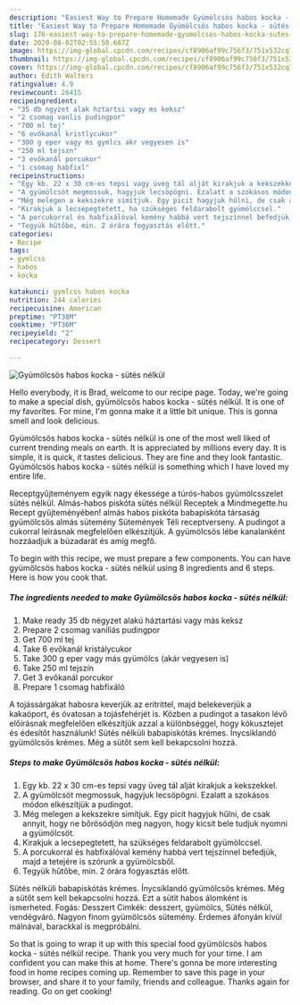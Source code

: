 ```yaml
---
description: "Easiest Way to Prepare Homemade Gyümölcsös habos kocka - sütés nélkül"
title: "Easiest Way to Prepare Homemade Gyümölcsös habos kocka - sütés nélkül"
slug: 176-easiest-way-to-prepare-homemade-gyumolcsos-habos-kocka-sutes-nelkul
date: 2020-08-02T02:55:50.687Z
image: https://img-global.cpcdn.com/recipes/cf8906af99c756f3/751x532cq70/gyumolcsos-habos-kocka-sutes-nelkul-recept-foto.jpg
thumbnail: https://img-global.cpcdn.com/recipes/cf8906af99c756f3/751x532cq70/gyumolcsos-habos-kocka-sutes-nelkul-recept-foto.jpg
cover: https://img-global.cpcdn.com/recipes/cf8906af99c756f3/751x532cq70/gyumolcsos-habos-kocka-sutes-nelkul-recept-foto.jpg
author: Edith Walters
ratingvalue: 4.9
reviewcount: 26415
recipeingredient:
- "35 db ngyzet alak hztartsi vagy ms keksz"
- "2 csomag vanlis pudingpor"
- "700 ml tej"
- "6 evőkanál kristlycukor"
- "300 g eper vagy ms gymlcs akr vegyesen is"
- "250 ml tejszn"
- "3 evőkanál porcukor"
- "1 csomag habfixl"
recipeinstructions:
- "Egy kb. 22 x 30 cm-es tepsi vagy üveg tál alját kirakjuk a kekszekkel."
- "A gyümölcsöt megmossuk, hagyjuk lecsöpögni. Ezalatt a szokásos módon elkészítjük a pudingot."
- "Még melegen a kekszekre simítjuk. Egy picit hagyjuk hűlni, de csak annyit, hogy ne bőrösödjön meg nagyon, hogy kicsit bele tudjuk nyomni a gyümölcsöt."
- "Kirakjuk a lecsepegtetett, ha szükséges feldarabolt gyümölccsel."
- "A porcukorral és habfixálóval kemény habbá vert tejszínnel befedjük, majd a tetejére is szórunk a gyümölcsből."
- "Tegyük hűtőbe, min. 2 órára fogyasztás előtt."
categories:
- Recipe
tags:
- gymlcss
- habos
- kocka

katakunci: gymlcss habos kocka 
nutrition: 244 calories
recipecuisine: American
preptime: "PT38M"
cooktime: "PT36M"
recipeyield: "2"
recipecategory: Dessert

---
```



![Gyümölcsös habos kocka - sütés nélkül](https://img-global.cpcdn.com/recipes/cf8906af99c756f3/751x532cq70/gyumolcsos-habos-kocka-sutes-nelkul-recept-foto.jpg)

Hello everybody, it is Brad, welcome to our recipe page. Today, we're going to make a special dish, gyümölcsös habos kocka - sütés nélkül. It is one of my favorites. For mine, I'm gonna make it a little bit unique. This is gonna smell and look delicious.

Gyümölcsös habos kocka - sütés nélkül is one of the most well liked of current trending meals on earth. It is appreciated by millions every day. It is simple, it is quick, it tastes delicious. They are fine and they look fantastic. Gyümölcsös habos kocka - sütés nélkül is something which I have loved my entire life.

Receptgyűjteményem egyik nagy ékessége a túrós-habos gyümölcsszelet sütés nélkül. Almás-habos piskóta sütés nélkül Receptek a Mindmegette.hu Recept gyűjteményében! almás habos piskóta babapiskóta társaság gyümölcsös almás sütemény Sütemények Téli receptverseny. A pudingot a cukorral leírásnak megfelelően elkészítjük. A gyümölcsös lébe kanalanként hozzáadjuk a búzadarát és amíg megfő.


To begin with this recipe, we must prepare a few components. You can have gyümölcsös habos kocka - sütés nélkül using 8 ingredients and 6 steps. Here is how you cook that.

<!--inarticleads1-->

##### The ingredients needed to make Gyümölcsös habos kocka - sütés nélkül:

1. Make ready 35 db négyzet alakú háztartási vagy más keksz
1. Prepare 2 csomag vaníliás pudingpor
1. Get 700 ml tej
1. Take 6 evőkanál kristálycukor
1. Take 300 g eper vagy más gyümölcs (akár vegyesen is)
1. Take 250 ml tejszín
1. Get 3 evőkanál porcukor
1. Prepare 1 csomag habfixáló


A tojássárgákat habosra keverjük az eritrittel, majd belekeverjük a kakaóport, és óvatosan a tojásfehérjét is. Közben a pudingot a tasakon lévő előírásnak megfelelően elkészítjük azzal a különbséggel, hogy kókusztejet és édesítőt használunk! Sütés nélküli babapiskótás krémes. Ínycsiklandó gyümölcsös krémes. Még a sütőt sem kell bekapcsolni hozzá. 

<!--inarticleads2-->

##### Steps to make Gyümölcsös habos kocka - sütés nélkül:

1. Egy kb. 22 x 30 cm-es tepsi vagy üveg tál alját kirakjuk a kekszekkel.
1. A gyümölcsöt megmossuk, hagyjuk lecsöpögni. Ezalatt a szokásos módon elkészítjük a pudingot.
1. Még melegen a kekszekre simítjuk. Egy picit hagyjuk hűlni, de csak annyit, hogy ne bőrösödjön meg nagyon, hogy kicsit bele tudjuk nyomni a gyümölcsöt.
1. Kirakjuk a lecsepegtetett, ha szükséges feldarabolt gyümölccsel.
1. A porcukorral és habfixálóval kemény habbá vert tejszínnel befedjük, majd a tetejére is szórunk a gyümölcsből.
1. Tegyük hűtőbe, min. 2 órára fogyasztás előtt.


Sütés nélküli babapiskótás krémes. Ínycsiklandó gyümölcsös krémes. Még a sütőt sem kell bekapcsolni hozzá. Ezt a sütit habos álomként is ismerheted. Fogás: Desszert Cimkék: desszert, gyümölcs, Sütés nélkül, vendégváró. Nagyon finom gyümölcsös sütemény. Érdemes áfonyán kívül málnával, barackkal is megpróbálni. 

So that is going to wrap it up with this special food gyümölcsös habos kocka - sütés nélkül recipe. Thank you very much for your time. I am confident you can make this at home. There's gonna be more interesting food in home recipes coming up. Remember to save this page in your browser, and share it to your family, friends and colleague. Thanks again for reading. Go on get cooking!
